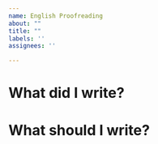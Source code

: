 ```yaml
---
name: English Proofreading
about: ""
title: ""
labels: ''
assignees: ''

---
```


# What did I write?

# What should I write?
